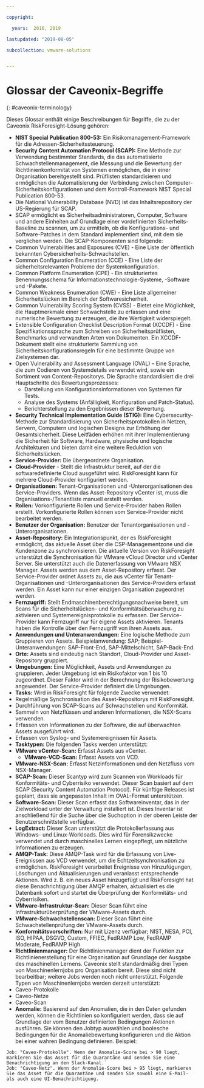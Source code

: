 ```yaml
---

copyright:

  years:  2016, 2019

lastupdated: "2019-08-05"

subcollection: vmware-solutions


---
```


# Glossar der Caveonix-Begriffe
{: #caveonix-terminology}

Dieses Glossar enthält einige Beschreibungen für Begriffe, die zu der Caveonix RiskForesight-Lösung gehören:

-	**NIST Special Publication 800-53:** Ein Risikomanagement-Framework für die Adressen-Sicherheitssteuerung.
-	**Security Content Automation Protocol (SCAP):** Eine Methode zur Verwendung bestimmter Standards, die das automatisierte Schwachstellenmanagement, die Messung und die Bewertung der Richtlinienkonformität von Systemen ermöglichen, die in einer Organisation bereitgestellt sind. Prüflisten standardisieren und ermöglichen die Automatisierung der Verbindung zwischen Computer-Sicherheitskonfigurationen und dem Kontroll-Framework NIST Special Publication 800-53.
  - Die National Vulnerability Database (NVD) ist das Inhaltsrepository der US-Regierung für SCAP.
  -	SCAP ermöglicht es Sicherheitsadministratoren, Computer, Software und andere Einheiten auf Grundlage einer vordefinierten Sicherheits-Baseline zu scannen, um zu ermitteln, ob die Konfigurations- und Software-Patches in dem Standard implementiert sind, mit dem sie verglichen werden.
  Die SCAP-Komponenten sind folgende:
  -	Common Vulnerabilities and Exposures (CVE) - Eine Liste der öffentlich bekannten Cybersicherheits-Schwachstellen.
  -	Common Configuration Enumeration (CCE) - Eine Liste der sicherheitsrelevanten Probleme der Systemkonfiguration.
  -	Common Platform Enumeration (CPE) - Ein strukturiertes Benennungsschema für Informationstechnologie-Systeme, -Software und -Pakete.
  -	Common Weakness Enumeration (CWE) - Eine Liste allgemeiner Sicherheitslücken im Bereich der Softwaresicherheit.
  -	Common Vulnerability Scoring System (CVSS) - Bietet eine Möglichkeit, die Hauptmerkmale einer Schwachstelle zu erfassen und eine numerische Bewertung zu erzeugen, die ihre Wertigkeit widerspiegelt.
  -	Extensible Configuration Checklist Description Format (XCCDF) - Eine Spezifikationssprache zum Schreiben von Sicherheitsprüflisten, Benchmarks und verwandten Arten von Dokumenten. Ein XCCDF-Dokument stellt eine strukturierte Sammlung von Sicherheitskonfigurationsregeln für eine bestimmte Gruppe von Zielsystemen dar.
  -	Open Vulnerability and Assessment Language (OVAL) – Eine Sprache, die zum Codieren von Systemdetails verwendet wird, sowie ein Sortiment von Content-Repositorys. Die Sprache standardisiert die drei Hauptschritte des Bewertungsprozesses:
      - Darstellung von Konfigurationsinformationen von Systemen für Tests.
      -	Analyse des Systems (Anfälligkeit, Konfiguration und Patch-Status).
      -	Berichterstellung zu den Ergebnissen dieser Bewertung.
-	**Security Technical Implementation Guide (STIG):** Eine Cybersecurity-Methode zur Standardisierung von Sicherheitsprotokollen in Netzen, Servern, Computern und logischen Designs zur Erhöhung der Gesamtsicherheit. Diese Leitfäden erhöhen mit ihrer Implementierung die Sicherheit für Software, Hardware, physische und logische Architekturen und bieten damit eine weitere Reduktion von Sicherheitslücken.
-	**Service-Provider:** Die übergeordnete Organisation.
-	**Cloud-Provider** - Stellt die Infrastruktur bereit, auf der die softwaredefinierte Cloud ausgeführt wird. RiskForesight kann für mehrere Cloud-Provider konfiguriert werden.
-	**Organisationen:** Tenant-Organisationen und -Unterorganisationen des Service-Providers. Wenn das Asset-Repository vCenter ist, muss die Organisations-/Tenantliste manuell erstellt werden.
-	**Rollen:** Vorkonfigurierte Rollen und Service-Provider haben Rollen erstellt. Vorkonfigurierte Rollen können vom Service-Provider nicht bearbeitet werden.
-	**Benutzer der Organisation:** Benutzer der Tenantorganisationen und -Unterorganisationen.
-	**Asset-Repository:** Ein Integrationspunkt, der es RiskForesight ermöglicht, das aktuelle Asset über die CSP-Managementzone und die Kundenzone zu synchronisieren. Die aktuelle Version von RiskForesight unterstützt die Synchronisation für VMware vCloud Director und vCenter Server. Sie unterstützt auch die Datenerfassung von VMware NSX Manager. Assets werden aus dem Asset-Repository erfasst. Der Service-Provider ordnet Assets zu, die aus vCenter für Tenant-Organisationen und -Unterorganisationen des Service-Providers erfasst werden. Ein Asset kann nur einer einzigen Organisation zugeordnet werden.
-	**Fernzugriff:** Stellt Endmaschinenberechtigungsnachweise bereit, um Scans für die Sicherheitslücken- und Konformitätsüberwachung zu aktivieren und Systemereignisprotokolle zu erfassen. Der Service-Provider kann Fernzugriff nur für eigene Assets aktivieren. Tenants haben die Kontrolle über den Fernzugriff von ihren Assets aus.
-	**Anwendungen und Unteranwendungen:** Eine logische Methode zum Gruppieren von Assets. Beispielanwendung: SAP; Beispiel-Unteranwendungen: SAP-Front-End, SAP-Mittelschicht, SAP-Back-End.
-	**Orte:** Assets sind eindeutig nach Standort, Cloud-Provider und Asset-Repository gruppiert.
-	**Umgebungen:** Eine Möglichkeit, Assets und Anwendungen zu gruppieren. Jeder Umgebung ist ein Risikofaktor von 1 bis 10 zugeordnet. Dieser Faktor wird in der Berechnung der Risikobewertung angewendet. Der Service-Provider definiert die Umgebungen.
-	**Tasks:** Wird in RiskForesight für folgende Zwecke verwendet:
  -	Regelmäßige Synchronisation des Asset-Repositorys mit RiskForesight.
  -	Durchführung von SCAP-Scans auf Schwachstellen und Konformität.
  -	Sammeln von Netzflüssen und anderen Informationen, die NSX-Scans verwenden.
  -	Erfassen von Informationen zu der Software, die auf überwachten Assets ausgeführt wird.
  -	Erfassen von Syslog- und Systemereignissen für Assets.
-	**Tasktypen:** Die folgenden Tasks werden unterstützt:
  -	**VMware vCenter-Scan:** Erfasst Assets aus vCenter.
	- **VMware-VCD-Scan:** Erfasst Assets von VCD.
  -	**VMware-NSX-Scan:** Erfasst Netzinformationen und den Netzfluss vom NSX-Manager.
  - **SCAP-Scan:** Dieser Scantyp wird zum Scannen von Workloads für Konformitäts- und Cyberrisiko verwendet. Dieser Scan basiert auf dem SCAP (Security Content Automation Protocol). Für künftige Releases ist geplant, dass sie angepassten Inhalt im OVAL-Format unterstützen.
  - **Software-Scan:** Dieser Scan erfasst das Softwareinventar, das in der Zielworkload unter der Verwaltung installiert ist. Dieses Inventar ist anschließend für die Suche über die Suchoption in der oberen Leiste der Benutzerschnittstelle verfügbar.
  - **LogExtract:** Dieser Scan unterstützt die Protokollerfassung aus Windows- und Linux-Workloads. Dies wird für Forensikzwecke verwendet und durch maschinelles Lernen eingepflegt, um nützliche Informationen zu erzeugen.
  - **AMQP-Task:** Diese AMQP-Task wird für die Erfassung von Live-Ereignissen aus VCD verwendet, um die Echtzeitsynchronisation zu ermöglichen. RiskForesight verarbeitet Ereignisse von Hinzufügungen, Löschungen und Aktualisierungen und veranlasst entsprechende Aktionen. Wird z. B. ein neues Asset hinzugefügt und RiskForesight hat diese Benachrichtigung über AMQP erhalten, aktualisiert es die Datenbank sofort und startet die Überprüfung der Konformitäts- und Cyberrisiken.
  - **VMware-Infrastruktur-Scan:** Dieser Scan führt eine Infrastrukturüberprüfung der VMware-Assets durch.
  -	**VMware-Schwachstellenscan:** Dieser Scan führt eine Schwachstellenprüfung der VMware-Assets durch.
-	**Konformitätsvorschriften:** Nur mit Lizenz verfügbar; NIST, NESA, PCI, ISO, HIPAA, DSGVO, Custom, FFIEC, FedRAMP Low, FedRAMP Moderate, FedRAMP High
-	**Richtlinienmanager:** Der Richtlinienmanager dient der Funktion zur Richtlinienerstellung für eine Organisation auf Grundlage der Ausgabe des maschinellen Lernens. Caveonix stellt standardmäßig drei Typen von Maschinenlernjobs pro Organisation bereit. Diese sind nicht bearbeitbar; weitere Jobs werden noch nicht unterstützt. Folgende Typen von Maschinenlernjobs werden derzeit unterstützt:
  -	Caveo-Protokolle
  -	Caveo-Netze
  -	Caveo-Scan
-	**Anomalie:** Basierend auf den Anomalien, die in den Daten gefunden werden, können die Richtlinien so konfiguriert werden, dass sie auf Grundlage der vom Benutzer definierten Bedingungen Aktionen ausführen. Sie können den Jobtyp auswählen und boolesche Bedingungen für die Anomaliebewertung konfigurieren und die Aktion bei einer wahren Bedingung definieren. Beispiel:
```
Job: "Caveo-Protokolle". Wenn der Anomalie-Score bei > 90 liegt, markieren Sie das Asset für die Quarantäne und senden Sie eine Benachrichtigung an den Slack-Kanal.`
Job: "Caveo-Netz". Wenn der Anomalie-Score bei > 95 liegt, markieren Sie das Asset für die Quarantäne und senden Sie sowohl eine E-Mail- als auch eine UI-Benachrichtigung.
```
